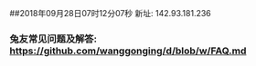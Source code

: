 ##2018年09月28日07时12分07秒 新址: 142.93.181.236
### 兔友常见问题及解答: https://github.com/wanggonging/d/blob/w/FAQ.md
